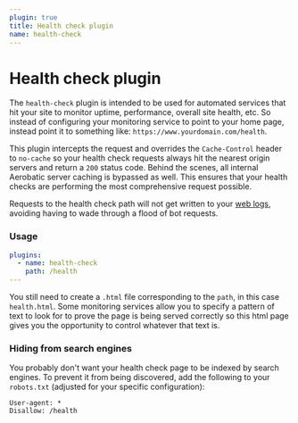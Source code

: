 ```yaml
---
plugin: true
title: Health check plugin
name: health-check
---
```


# Health check plugin

The `health-check` plugin is intended to be used for automated services that hit your site to monitor uptime, performance, overall site health, etc. So instead of configuring your monitoring service to point to your home page, instead point it to something like: `https://www.yourdomain.com/health`.

This plugin intercepts the request and overrides the `Cache-Control` header to `no-cache` so your health check requests always hit the nearest origin servers and return a `200` status code. Behind the scenes, all internal Aerobatic server caching is bypassed as well. This ensures that your health checks are performing the most comprehensive request possible.

Requests to the health check path will not get written to your [web logs](/docs/overview#weblogs), avoiding having to wade through a flood of bot requests.

### Usage

~~~yaml
plugins:
  - name: health-check
    path: /health
---
~~~

You still need to create a `.html` file corresponding to the `path`, in this case `health.html`. Some monitoring services allow you to specify a pattern of text to look for to prove the page is being served correctly so this html page gives you the opportunity to control whatever that text is.


### Hiding from search engines

You probably don't want your health check page to be indexed by search engines. To prevent it from being discovered, add the following to your `robots.txt` (adjusted for your specific configuration):

~~~text
User-agent: *
Disallow: /health
~~~
